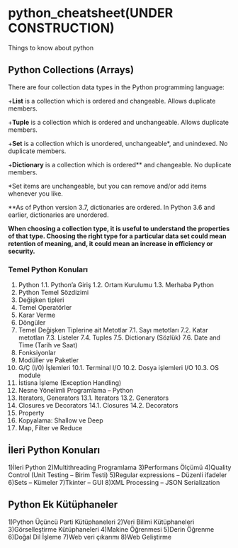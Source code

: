 # python_cheatsheet(UNDER CONSTRUCTION)
Things to know about python

<h2>Python Collections (Arrays)</h2>
There are four collection data types in the Python programming language:

+<b>List</b> is a collection which is ordered and changeable. Allows duplicate members.

+<b>Tuple</b> is a collection which is ordered and unchangeable. Allows duplicate members.

+<b>Set</b> is a collection which is unordered, unchangeable*, and unindexed. No duplicate members.

+<b>Dictionary</b> is a collection which is ordered** and changeable. No duplicate members.

*Set items are unchangeable, but you can remove and/or add items whenever you like.

**As of Python version 3.7, dictionaries are ordered. In Python 3.6 and earlier, dictionaries are unordered.

<b>When choosing a collection type, it is useful to understand the properties of that type. Choosing the right type for a particular data set could mean retention of meaning, and, it could mean an increase in efficiency or security.</b>

<h3>Temel Python Konuları</h3>

1. Python
1.1. Python’a Giriş
1.2. Ortam Kurulumu
1.3. Merhaba Python
2. Python Temel Sözdizimi
3. Değişken tipleri
4. Temel Operatörler
5. Karar Verme
6. Döngüler
7. Temel Değişken Tiplerine ait Metotlar
7.1. Sayı metotları
7.2. Katar metotları
7.3. Listeler
7.4. Tuples
7.5. Dictionary (Sözlük)
7.6. Date and Time (Tarih ve Saat)
8. Fonksiyonlar
9. Modüller ve Paketler
10. G/Ç (I/0) İşlemleri
10.1. Terminal I/O
10.2. Dosya işlemleri I/O
10.3. OS module
11. İstisna İşleme (Exception Handling)
12. Nesne Yönelimli Programlama – Python
13. Iterators, Generators
13.1. Iterators
13.2. Generators
14. Closures ve Decorators
14.1. Closures
14.2. Decorators
15. Property
16. Kopyalama: Shallow ve Deep
17. Map, Filter ve Reduce

<h2>İleri Python Konuları</h2>
1)İleri Python
2)Multithreading Programlama
3)Performans Ölçümü
4)Quality Control (Unit Testing – Birim Testi)
5)Regular expressions – Düzenli ifadeler
6)Sets – Kümeler
7)Tkinter – GUI
8)XML Processing – JSON Serialization

<h2>Python Ek Kütüphaneler</h2>
1)Python Üçüncü Parti Kütüphaneleri
2)Veri Bilimi Kütüphaneleri
3)Görselleştirme Kütüphaneleri
4)Makine Öğrenmesi
5)Derin Öğrenme
6)Doğal Dil İşleme
7)Web veri çıkarımı
8)Web Geliştirme
